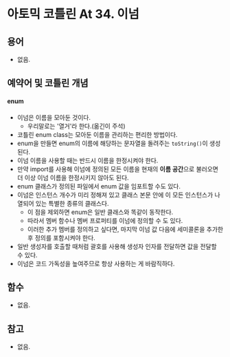 # 아토믹 코틀린 At 34. 이넘

## 용어

- 없음.

## 예약어 및 코틀린 개념

#### enum 
- 이넘은 이름을 모아둔 것이다.
  - 우리말로는 '열거'라 한다.(옮긴이 주석)
- 코틀린 enum class는 모아둔 이름을 관리하는 편리한 방법이다.
- enum을 만들면 enum의 이름에 해당하는 문자열을 돌려주는 `toString()`이 생성된다.
- 이넘 이름을 사용할 때는 반드시 이름을 한정시켜야 한다.
- 만약 import를 사용해 이넘에 정의된 모든 이름을 현재의 **이름 공간**으로 불러오면 더 이상 이넘 이름을 한정시키지 않아도 된다.
- enum 클래스가 정의된 파일에서 enum 값을 임포트할 수도 있다.
- 이넘은 인스턴스 개수가 미리 정해져 있고 클래스 본문 안에 이 모든 인스턴스가 나열되어 있는 특별한 종류의 클래스다.
  - 이 점을 제외하면 enum은 일반 클래스와 똑같이 동작한다. 
  - 따라서 멤버 함수나 멤버 프로퍼티를 이넘에 정의할 수 도 있다.
  - 이러한 추가 멤버를 정의하고 싶다면, 마지막 이넘 값 다음에 세미콜론을 추가한 후 정의를 포함시켜야 한다.
- 일반 생성자를 호출할 때처럼 괄호를 사용해 생성자 인자를 전달하면 값을 전달할 수 있다.
- 이넘은 코드 가독성을 높여주므로 항상 사용하는 게 바람직하다.


## 함수

- 없음.

## 참고

- 없음.